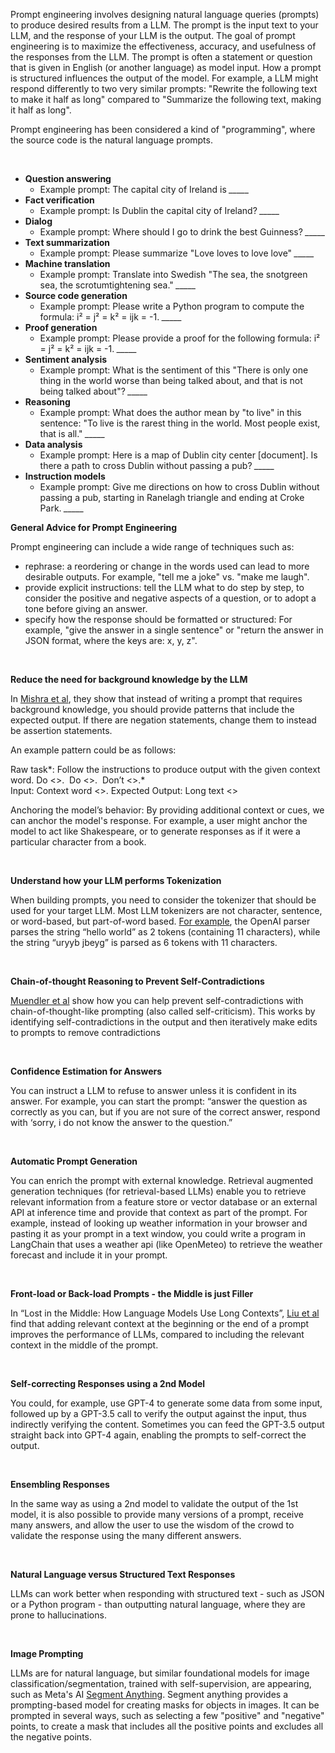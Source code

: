 Prompt engineering involves designing natural language queries (prompts) to produce desired results from a LLM. The prompt is the input text to your LLM, and the response of your LLM is the output. The goal of prompt engineering is to maximize the effectiveness, accuracy, and usefulness of the responses from the LLM. The prompt is often a statement or question that is given in English (or another language) as model input. How a prompt is structured influences the output of the model. For example, a LLM might respond differently to two very similar prompts: "Rewrite the following text to make it half as long" compared to "Summarize the following text, making it half as long".

Prompt engineering has been considered a kind of "programming", where the source code is the natural language prompts.

‍

* **Question answering**
	+ Example prompt: The capital city of Ireland is *\_\_\_\_\_*
* **Fact verification**
	+ Example prompt: Is Dublin the capital city of Ireland? *\_\_\_\_\_*
* **Dialog**
	+ Example prompt: Where should I go to drink the best Guinness? *\_\_\_\_\_*
* **Text summarization**
	+ Example prompt: Please summarize "Love loves to love love" *\_\_\_\_\_*
* **Machine translation**
	+ Example prompt: Translate into Swedish "The sea, the snotgreen sea, the scrotumtightening sea." *\_\_\_\_\_*
* **Source code generation**
	+ Example prompt: Please write a Python program to compute the formula: i² = j² = k² = ijk = -1. *\_\_\_\_\_*
* **Proof generation**
	+ Example prompt: Please provide a proof for the following formula: i² = j² = k² = ijk = -1. *\_\_\_\_\_*
* **Sentiment analysis**
	+ Example prompt: What is the sentiment of this "There is only one thing in the world worse than being talked about, and that is not being talked about"? *\_\_\_\_\_*
* **Reasoning**
	+ Example prompt: What does the author mean by "to live" in this sentence: "To live is the rarest thing in the world. Most people exist, that is all." *\_\_\_\_\_*
* **Data analysis**
	+ Example prompt: Here is a map of Dublin city center [document]. Is there a path to cross Dublin without passing a pub? *\_\_\_\_\_*
* **Instruction models**
	+ Example prompt: Give me directions on how to cross Dublin without passing a pub, starting in Ranelagh triangle and ending at Croke Park. *\_\_\_\_\_*
‍

‍**General Advice for Prompt Engineering**

Prompt engineering can include a wide range of techniques such as:

* rephrase: a reordering or change in the words used can lead to more desirable outputs. For example, "tell me a joke" vs. "make me laugh".
* provide explicit instructions: tell the LLM what to do step by step, to consider the positive and negative aspects of a question, or to adopt a tone before giving an answer.
* specify how the response should be formatted or structured: For example, "give the answer in a single sentence" or "return the answer in JSON format, where the keys are: x, y, z".

‍

**Reduce the need for background knowledge by the LLM**

In [Mishra et al](https://arxiv.org/abs/2109.07830), they show that instead of writing a prompt that requires background knowledge, you should provide patterns that include the expected output. If there are negation statements, change them to instead be assertion statements. 

An example pattern could be as follows:

Raw task*: Follow the instructions to produce output with the given context word. Do <>.  Do <>.  Don’t <>.*   
Input: Context word <>. Expected Output: Long text <> 

Anchoring the model’s behavior: By providing additional context or cues, we can anchor the model's response. For example, a user might anchor the model to act like Shakespeare, or to generate responses as if it were a particular character from a book.

‍

‍**Understand how your LLM performs Tokenization**

When building prompts, you need to consider the tokenizer that should be used for your target LLM. Most LLM tokenizers are not character, sentence, or word-based, but part-of-word based. [For example](https://platform.openai.com/tokenizer), the OpenAI parser parses the string “hello world” as 2 tokens (containing 11 characters), while the string “uryyb jbeyg” is parsed as 6 tokens with 11 characters.

‍

‍**Chain-of-thought Reasoning to Prevent Self-Contradictions**

[Muendler et al](https://arxiv.org/pdf/2305.15852.pdf) show how you can help prevent self-contradictions with chain-of-thought-like prompting (also called self-criticism). This works by identifying self-contradictions in the output and then iteratively make edits to prompts to remove contradictions

‍

‍**Confidence Estimation for Answers**

You can instruct a LLM to refuse to answer unless it is confident in its answer. For example, you can start the prompt: “answer the question as correctly as you can, but if you are not sure of the correct answer, respond with ‘sorry, i do not know the answer to the question.”

‍

‍**Automatic Prompt Generation**

You can enrich the prompt with external knowledge. Retrieval augmented generation techniques (for retrieval-based LLMs) enable you to retrieve relevant information from a feature store or vector database or an external API at inference time and provide that context as part of the prompt. For example, instead of looking up weather information in your browser and pasting it as your prompt in a text window, you could write a program in LangChain that uses a weather api (like OpenMeteo) to retrieve the weather forecast and include it in your prompt.

‍

‍**Front-load or Back-load Prompts - the Middle is just Filler**

In “Lost in the Middle: How Language Models Use Long Contexts”, [Liu et al](https://arxiv.org/abs/2307.03172) find that adding relevant context at the beginning or the end of a prompt improves the performance of LLMs, compared to including the relevant context in the middle of the prompt.

‍

‍**Self-correcting Responses using a 2nd Model**

You could, for example, use GPT-4 to generate some data from some input, followed up by a GPT-3.5 call to verify the output against the input, thus indirectly verifying the content. Sometimes you can feed the GPT-3.5 output straight back into GPT-4 again, enabling the prompts to self-correct the output.

‍

‍**Ensembling Responses**

In the same way as using a 2nd model to validate the output of the 1st model, it is also possible to provide many versions of a prompt, receive many answers, and allow the user to use the wisdom of the crowd to validate the response using the many different answers.

‍

‍**Natural Language versus Structured Text Responses**

LLMs can work better when responding with structured text - such as JSON or a Python program - than outputting natural language, where they are prone to hallucinations. 

‍

‍**Image Prompting**

LLMs are for natural language, but similar foundational models for image classification/segmentation, trained with self-supervision, are appearing, such as Meta's AI [Segment Anything](https://segment-anything.com/). Segment anything provides a prompting-based model for creating masks for objects in images. It can be prompted in several ways, such as selecting a few "positive" and "negative" points, to create a mask that includes all the positive points and excludes all the negative points.

